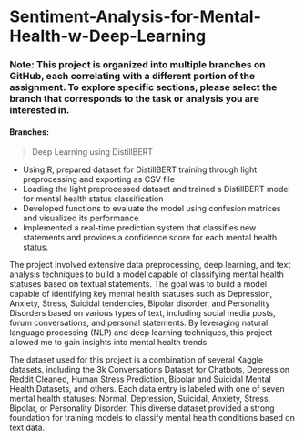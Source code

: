 # Sentiment-Analysis-for-Mental-Health-w-Deep-Learning

### Note: This project is organized into multiple branches on GitHub, each correlating with a different portion of the assignment. To explore specific sections, please select the branch that corresponds to the task or analysis you are interested in. 
#### Branches: 
>Deep Learning using DistillBERT
- Using R, prepared dataset for DistillBERT training through light preprocessing and exporting as CSV file
- Loading the light preprocessed dataset and trained a DistillBERT model for mental health status classification
- Developed functions to evaluate the model using confusion matrices and visualized its performance
- Implemented a real-time prediction system that classifies new statements and provides a confidence score for each mental health status.

The project involved extensive data preprocessing, deep learning, and text analysis techniques to build a model capable of classifying mental health statuses based on textual statements. The goal was to build a model capable of identifying key mental health statuses such as Depression, Anxiety, Stress, Suicidal tendencies, Bipolar disorder, and Personality Disorders based on various types of text, including social media posts, forum conversations, and personal statements. By leveraging natural language processing (NLP) and deep learning techniques, this project allowed me to gain insights into mental health trends.

The dataset used for this project is a combination of several Kaggle datasets, including the 3k Conversations Dataset for Chatbots, Depression Reddit Cleaned, Human Stress Prediction, Bipolar and Suicidal Mental Health Datasets, and others. Each data entry is labeled with one of seven mental health statuses: Normal, Depression, Suicidal, Anxiety, Stress, Bipolar, or Personality Disorder. This diverse dataset provided a strong foundation for training models to classify mental health conditions based on text data.


